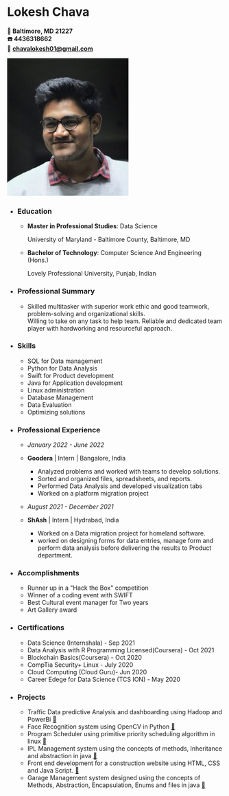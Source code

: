 # Lokesh Chava
**📍 Baltimore, MD 21227**  
**☎️  4436318662**  
**📧 chavalokesh01@gmail.com**

![Profile_image](Images/Headshot.jpg)
 * ### Education 
   * **Master in Professional Studies**: Data Science
     
     University of Maryland - Baltimore County, Baltimore, MD
   * **Bachelor of Technology**: Computer Science And Engineering (Hons.)
     
     Lovely Professional University, Punjab, Indian
 * ### Professional Summary
   * Skilled multitasker with superior work ethic and good teamwork, problem-solving and organizational skills.  
     Willing to take on any task to help team. Reliable and dedicated team player with hardworking and resourceful approach.
 * ### Skills
   * SQL for Data management
   * Python for Data Analysis
   * Swift for Product development
   * Java for Application development
   * Linux administration
   * Database Management
   * Data Evaluation
   * Optimizing solutions
* ### Professional Experience
  * *January 2022 - June 2022*
  * **Goodera** | Intern | Bangalore, India
    * Analyzed problems and worked with teams to develop solutions.
    * Sorted and organized files, spreadsheets, and reports.
    * Performed Data Analysis and developed visualization tabs
    * Worked on a platform migration project

  * *August 2021 - December 2021*
  * **ShAsh** | Intern | Hydrabad, India
    * Worked on a Data migration project for homeland software.
    * worked on designing forms for data entries, manage form and perform data analysis before delivering the results to Product department.
 
* ### Accomplishments
  * Runner up in a "Hack the Box" competition
  * Winner of a coding event with SWIFT
  * Best Cultural event manager for Two years
  * Art Gallery award
* ### Certifications
  * Data Science (Internshala) - Sep 2021
  * Data Analysis with R Programming Licensed(Coursera) - Oct 2021
  * Blockchain Basics(Coursera) - Oct 2020
  * CompTia Security+ Linux - July 2020
  * Cloud Computing (Cloud Guru)- Jun 2020
  * Career Edege for Data Science (TCS ION) - May 2020
* ### Projects
  *  Traffic Data predictive Analysis and dashboarding using Hadoop and PowerBi [🔗](https://github.com/lokeshchava/DATA603_Final_project)
  *  Face Recognition system using OpenCV in Python [🔗](https://github.com/lokeshchava/Face-Recognition-Using-AI-1)
  *  Program Scheduler using primitive priority scheduling algorithm in linux [🔗](https://github.com/lokeshchava/prority-scheduling)
  *  IPL Management system using the concepts of methods, Inheritance and abstraction in java [🔗](https://github.com/lokeshchava/garage-management-system-in-java)
  *  Front end development for a construction website using HTML, CSS and Java Script. [🔗](https://github.com/lokeshchava/HTML-project)
  *  Garage Management system designed using the concepts of Methods, Abstraction, Encapsulation, Enums and files in java [🔗](https://github.com/lokeshchava/garage-management-system-in-java)


